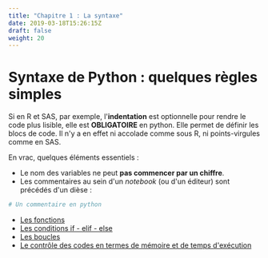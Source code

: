 ```yaml
---
title: "Chapitre 1 : La syntaxe"
date: 2019-03-18T15:26:15Z
draft: false
weight: 20
---
```


# Syntaxe de Python : quelques règles simples

Si en R et SAS, par exemple, l'**indentation** est optionnelle pour rendre le code plus lisible, elle est **OBLIGATOIRE** en python. Elle permet de définir les blocs de code. Il n'y a en effet ni accolade comme sous R, ni points-virgules comme en SAS.

En vrac, quelques éléments essentiels :

* Le nom des variables ne peut **pas commencer par un chiffre**.
* Les commentaires au sein d'un *notebook* (ou d'un éditeur) sont précédés d'un dièse :

```python
# Un commentaire en python
```
 <!-- Il est aussi possible d'écrire un commentaire sur plusieurs lignes à l'aide d'un triple guillemets """ en début et fin de commentaires. Il ne s'agit toutefois pas de commentaires au sens strict mais ce texte ajouté sans instruction est ignoré lors de l'exécution. -->

* [Les fonctions](./1-fonctions)
* [Les conditions if - elif - else](./2-ifthenelse)
* [Les boucles](./3-boucles)
* [Le contrôle des codes en termes de mémoire et de temps d'exécution](./4-occupationmémoire)
